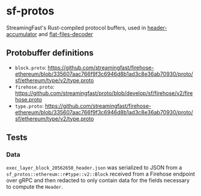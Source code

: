 # sf-protos

StreamingFast's Rust-compiled protocol buffers, used in [header-accumulator](https://github.com/semiotic-ai/header_accumulator)
and [flat-files-decoder](https://github.com/semiotic-ai/flat-files-decoder)

## Protobuffer definitions

- `block.proto`: <https://github.com/streamingfast/firehose-ethereum/blob/335607aac766f9f3c6946d8b1ad3c8e36ab70930/proto/sf/ethereum/type/v2/type.proto>
- `firehose.proto`: <https://github.com/streamingfast/proto/blob/develop/sf/firehose/v2/firehose.proto>
- `type.proto`: <https://github.com/streamingfast/firehose-ethereum/blob/335607aac766f9f3c6946d8b1ad3c8e36ab70930/proto/sf/ethereum/type/v2/type.proto>

## Tests

### Data

`exec_layer_block_20562650_header.json` was serialized to JSON from a
`sf_protos::ethereum::r#type::v2::Block` received from a Firehose endpoint
over gRPC and then redacted to only contain data for the fields necessary
to compute the `Header`.
